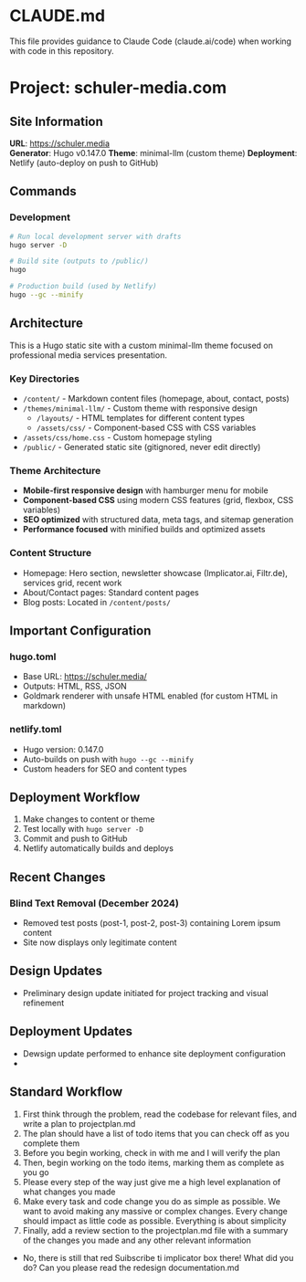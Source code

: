 # CLAUDE.md

This file provides guidance to Claude Code (claude.ai/code) when working with code in this repository.

# Project: schuler-media.com

## Site Information

**URL**: https://schuler.media  
**Generator**: Hugo v0.147.0
**Theme**: minimal-llm (custom theme)
**Deployment**: Netlify (auto-deploy on push to GitHub)

## Commands

### Development
```bash
# Run local development server with drafts
hugo server -D

# Build site (outputs to /public/)
hugo

# Production build (used by Netlify)
hugo --gc --minify
```

## Architecture

This is a Hugo static site with a custom minimal-llm theme focused on professional media services presentation.

### Key Directories
- `/content/` - Markdown content files (homepage, about, contact, posts)
- `/themes/minimal-llm/` - Custom theme with responsive design
  - `/layouts/` - HTML templates for different content types
  - `/assets/css/` - Component-based CSS with CSS variables
- `/assets/css/home.css` - Custom homepage styling
- `/public/` - Generated static site (gitignored, never edit directly)

### Theme Architecture
- **Mobile-first responsive design** with hamburger menu for mobile
- **Component-based CSS** using modern CSS features (grid, flexbox, CSS variables)
- **SEO optimized** with structured data, meta tags, and sitemap generation
- **Performance focused** with minified builds and optimized assets

### Content Structure
- Homepage: Hero section, newsletter showcase (Implicator.ai, Filtr.de), services grid, recent work
- About/Contact pages: Standard content pages
- Blog posts: Located in `/content/posts/`

## Important Configuration

### hugo.toml
- Base URL: https://schuler.media/
- Outputs: HTML, RSS, JSON
- Goldmark renderer with unsafe HTML enabled (for custom HTML in markdown)

### netlify.toml
- Hugo version: 0.147.0
- Auto-builds on push with `hugo --gc --minify`
- Custom headers for SEO and content types

## Deployment Workflow
1. Make changes to content or theme
2. Test locally with `hugo server -D`
3. Commit and push to GitHub
4. Netlify automatically builds and deploys

## Recent Changes

### Blind Text Removal (December 2024)
- Removed test posts (post-1, post-2, post-3) containing Lorem ipsum content
- Site now displays only legitimate content

## Design Updates

- Preliminary design update initiated for project tracking and visual refinement

## Deployment Updates

- Dewsign update performed to enhance site deployment configuration
- 
## Standard Workflow

1. First think through the problem, read the codebase for relevant files, and write a plan to projectplan.md
2. The plan should have a list of todo items that you can check off as you complete them
3. Before you begin working, check in with me and I will verify the plan
4. Then, begin working on the todo items, marking them as complete as you go
5. Please every step of the way just give me a high level explanation of what changes you made
6. Make every task and code change you do as simple as possible. We want to avoid making any massive or complex changes. Every change should impact as little code as possible. Everything is about simplicity
7. Finally, add a review section to the projectplan.md file with a summary of the changes you made and any other relevant information
- No, there is still that red Suibscribe ti implicator box there! What did you do? Can you please read the redesign documentation.md